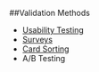 ##Validation Methods

- [Usability Testing](research/usability-testing-guide.md)
- [Surveys](validation/surveys.md)
- [Card Sorting](validation/card-sorting.md)
- A/B Testing
